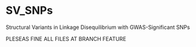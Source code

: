 # SV_SNPs
Structural Variants in Linkage Disequilibrium with GWAS-Significant SNPs

PLESEAS FINE ALL FILES AT BRANCH FEATURE
